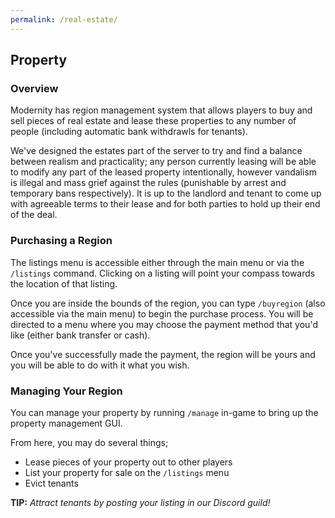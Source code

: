 ```yaml
---
permalink: /real-estate/
---
```

## Property

### Overview

Modernity has region management system that allows players to buy and sell pieces of real estate and lease these properties to any number of people (including automatic bank withdrawls for tenants). 

We've designed the estates part of the server to try and find a balance between realism and practicality; any person currently leasing will be able to modify any part of the leased property intentionally, however vandalism is illegal and mass grief against the rules (punishable by arrest and temporary bans respectively). 
It is up to the landlord and tenant to come up with agreeable terms to their lease and for both parties to hold up their end of the deal.

### Purchasing a Region

The listings menu is accessible either through the main menu or via the `/listings` command. Clicking on a listing will point your compass towards the location of that listing.

Once you are inside the bounds of the region, you can type `/buyregion` (also accessible via the main menu) to begin the purchase process. You will be directed to a menu where you may choose the payment method that you'd like (either bank transfer or cash). 

Once you've successfully made the payment, the region will be yours and you will be able to do with it what you wish.

### Managing Your Region

You can manage your property by running `/manage` in-game to bring up the property management GUI.

From here, you may do several things;
- Lease pieces of your property out to other players
- List your property for sale on the `/listings` menu
- Evict tenants

**TIP:** *Attract tenants by posting your listing in our Discord guild!*